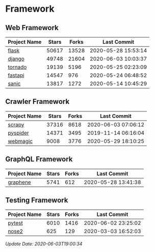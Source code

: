 # Framework

## Web Framework

| Project Name | Stars | Forks | Last Commit |
| ------------ | ----- | ----- | ----------- |
| [flask](https://github.com/pallets/flask) | 50617 | 13528 | 2020-05-28 15:53:14 |
| [django](https://github.com/django/django) | 49748 | 21604 | 2020-06-03 10:03:37 |
| [tornado](https://github.com/tornadoweb/tornado) | 19139 | 5196 | 2020-05-25 02:23:09 |
| [fastapi](https://github.com/tiangolo/fastapi) | 14547 | 976 | 2020-05-24 06:48:52 |
| [sanic](https://github.com/huge-success/sanic) | 13817 | 1272 | 2020-05-14 10:45:29 |

## Crawler Framework

| Project Name | Stars | Forks | Last Commit |
| ------------ | ----- | ----- | ----------- |
| [scrapy](https://github.com/scrapy/scrapy) | 37316 | 8618 | 2020-06-03 07:06:12 |
| [pyspider](https://github.com/binux/pyspider) | 14371 | 3495 | 2019-11-14 06:16:04 |
| [webmagic](https://github.com/code4craft/webmagic) | 9008 | 3776 | 2020-05-29 18:10:25 |

## GraphQL Framework

| Project Name | Stars | Forks | Last Commit |
| ------------ | ----- | ----- | ----------- |
| [graphene](https://github.com/graphql-python/graphene) | 5741 | 612 | 2020-05-28 13:41:38 |

## Testing Framework

| Project Name | Stars | Forks | Last Commit |
| ------------ | ----- | ----- | ----------- |
| [pytest](https://github.com/pytest-dev/pytest) | 6010 | 1416 | 2020-06-02 23:25:02 |
| [nose2](https://github.com/nose-devs/nose2) | 625 | 129 | 2020-03-03 16:52:03 |

*Update Date: 2020-06-03T19:00:34*
